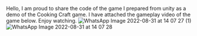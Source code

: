 Hello, I am proud to share the code of the game I prepared from unity as a demo of the Cooking Craft game. I have attached the gameplay video of the game below. Enjoy watching.
![WhatsApp Image 2022-08-31 at 14 07 27 (1)](https://user-images.githubusercontent.com/59576219/187665128-d091e6e1-dcfa-42a3-be23-9c0c4c266645.jpeg)
![WhatsApp Image 2022-08-31 at 14 07 28](https://user-images.githubusercontent.com/59576219/187665156-6e4ad32c-117f-4335-845d-6d44606c72b4.jpeg)
